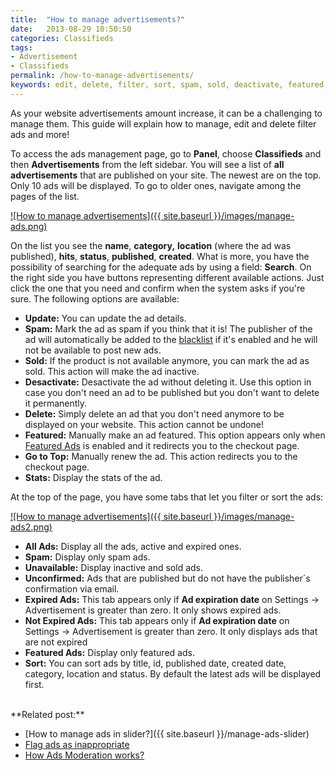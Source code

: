 ```yaml
---
title:  "How to manage advertisements?"
date:   2013-08-29 10:50:50
categories: Classifieds
tags: 
- Advertisement
- Classifieds
permalink: /how-to-manage-advertisements/
keywords: edit, delete, filter, sort, spam, sold, deactivate, featured, top, stats, panel
---
```

As your website advertisements amount increase, it can be a challenging to manage them. This guide will explain how to manage, edit and delete filter ads and more!

To access the ads management page, go to **Panel**, choose **Classifieds** and then **Advertisements** from the left sidebar. You will see a list of **all advertisements** that are published on your site. The newest are on the top. Only 10 ads will be displayed. To go to older ones, navigate among the pages of the list.

<a href="{{ site.baseurl }}/images/manage-ads.png" class="thumbnail gallery-item" data-gallery>
	![How to manage advertisements]({{ site.baseurl }}/images/manage-ads.png)
</a>

On the list you see the **name**, **category,** **location** (where the ad was published), **hits**, **status**, **published**, **created**. What is more, you have the possibility of searching for the adequate ads by using a field: **Search**. On the right side you have buttons representing different available actions. Just click the one that you need and confirm when the system asks if you're sure. The following options are available:

+ **Update:** You can update the ad details.
+ **Spam:** Mark the ad as spam if you think that it is! The publisher of the ad will automatically be added to the [blacklist](http://docs.yclas.com/activate-blacklist-works/) if it's enabled and he will not be available to post new ads.
+ **Sold:** If the product is not available anymore, you can mark the ad as sold. This action will make the ad inactive.
+ **Desactivate:** Desactivate the ad without deleting it. Use this option in case you don't need an ad to be published but you don't want to delete it permanently.
+ **Delete:** Simply delete an ad that you don't need anymore to be displayed on your website. This action cannot be undone!
+ **Featured:** Manually make an ad featured. This option appears only when [Featured Ads](http://docs.yclas.com/how-to-create-featured-plan/) is enabled and it redirects you to the checkout page.
+ **Go to Top:** Manually renew the ad. This action redirects you to the checkout page.
+ **Stats:** Display the stats of the ad.

At the top of the page, you have some tabs that let you filter or sort the ads:

<a href="{{ site.baseurl }}/images/manage-ads2.png" class="thumbnail gallery-item" data-gallery>
![How to manage advertisements]({{ site.baseurl }}/images/manage-ads2.png)
</a>

+ **All Ads:** Display all the ads, active and expired ones.
+ **Spam:** Display only spam ads.
+ **Unavailable:** Display inactive and sold ads.
+ **Unconfirmed:** Ads that are published but do not have the publisher´s confirmation via email.
+ **Expired Ads:** This tab appears only if **Ad expiration date** on Settings -> Advertisement is greater than zero. It only shows expired ads.
+ **Not Expired Ads:** This tab appears only if **Ad expiration date** on Settings -> Advertisement is greater than zero. It only displays ads that are not expired
+ **Featured Ads:** Display only featured ads.
+ **Sort:** You can sort ads by title, id, published date, created date, category, location and status. By default the latest ads will be displayed first.  

<br>
**Related post:**

  * [How to manage ads in slider?]({{ site.baseurl }}/manage-ads-slider)
  * [Flag ads as inappropriate](http://docs.yclas.com/flag-ad-inappropriate/)
  * [How Ads Moderation works?](http://docs.yclas.com/how-ads-moderation-works/)
  
